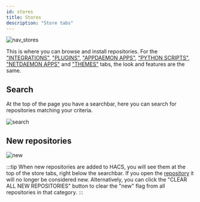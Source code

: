 ```yaml
---
id: stores
title: Stores
description: "Store tabs"
---
```


![nav_stores](/img/nav_stores.png)

This is where you can browse and install repositories.
For the ["INTEGRATIONS"](/docs/categories/integrations), ["PLUGINS"](/docs/categories/plugins), ["APPDAEMON APPS"](/docs/categories/appdaemon_apps), ["PYTHON SCRIPTS"](/docs/categories/python_scripts), ["NETDAEMON APPS"](/docs/categories/netdaemon_apps) and ["THEMES"](/docs/categories/themes) tabs, the look and features are the same.

## Search

At the top of the page you have a searchbar, here you can search for repositories matching your criteria.

![search](/img/nav_store_search.png)

## New repositories

![new](/img/nav_store_new.png)

:::tip
When new repositories are added to HACS, you will see them at the top of the store tabs, right below the searchbar.
If you open the [repository](/docs/navigation/repository) it will no longer be considered new. Alternatively, you can click the "CLEAR ALL NEW REPOSITORIES" button to clear the "new" flag from all repositories in that category.
:::